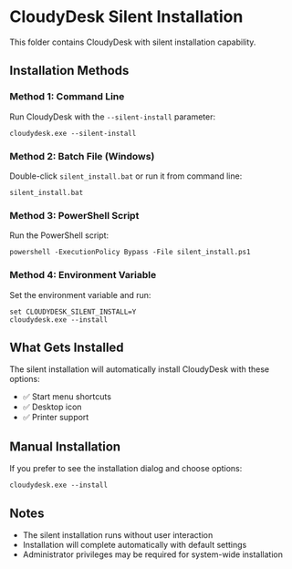 # CloudyDesk Silent Installation

This folder contains CloudyDesk with silent installation capability.

## Installation Methods

### Method 1: Command Line
Run CloudyDesk with the `--silent-install` parameter:
```
cloudydesk.exe --silent-install
```

### Method 2: Batch File (Windows)
Double-click `silent_install.bat` or run it from command line:
```
silent_install.bat
```

### Method 3: PowerShell Script
Run the PowerShell script:
```
powershell -ExecutionPolicy Bypass -File silent_install.ps1
```

### Method 4: Environment Variable
Set the environment variable and run:
```
set CLOUDYDESK_SILENT_INSTALL=Y
cloudydesk.exe --install
```

## What Gets Installed

The silent installation will automatically install CloudyDesk with these options:
- ✅ Start menu shortcuts
- ✅ Desktop icon
- ✅ Printer support

## Manual Installation

If you prefer to see the installation dialog and choose options:
```
cloudydesk.exe --install
```

## Notes

- The silent installation runs without user interaction
- Installation will complete automatically with default settings
- Administrator privileges may be required for system-wide installation